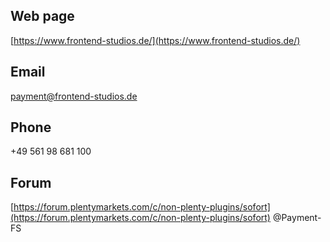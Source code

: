 ## Web page

[https://www.frontend-studios.de/](https://www.frontend-studios.de/)

## Email

[payment@frontend-studios.de](payment@frontend-studios.de)

## Phone

+49 561 98 681 100

## Forum

[https://forum.plentymarkets.com/c/non-plenty-plugins/sofort](https://forum.plentymarkets.com/c/non-plenty-plugins/sofort)
@Payment-FS